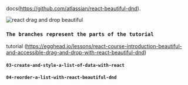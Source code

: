 docs(https://github.com/atlassian/react-beautiful-dnd). <br>

![react drag and drop beautiful](https://www.google.com/url?sa=i&source=images&cd=&ved=2ahUKEwja_9u1nJvjAhVU8uAKHdfZDMcQjRx6BAgBEAU&url=https%3A%2F%2Fgithub.com%2Fatlassian%2Freact-beautiful-dnd&psig=AOvVaw1sZUVeYJZy8OpjKUKasW2j&ust=1562328251113051)

### `The branches represent the parts of the tutorial`
tutorial (https://egghead.io/lessons/react-course-introduction-beautiful-and-accessible-drag-and-drop-with-react-beautiful-dnd)

#### `03-create-and-style-a-list-of-data-with-react`
#### `04-reorder-a-list-with-react-beautiful-dnd`





